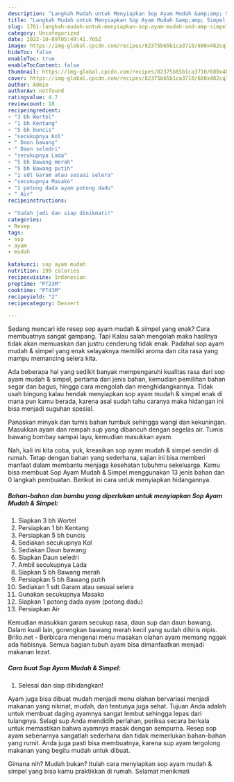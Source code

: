 ```yaml
---
description: "Langkah Mudah untuk Menyiapkan Sop Ayam Mudah &amp;amp; Simpel yang Enak, Buat Buka Puasa Enak Banget"
title: "Langkah Mudah untuk Menyiapkan Sop Ayam Mudah &amp;amp; Simpel yang Enak, Buat Buka Puasa Enak Banget"
slug: 1761-langkah-mudah-untuk-menyiapkan-sop-ayam-mudah-and-amp-simpel-yang-enak-buat-buka-puasa-enak-banget
category: Uncategorized
date: 2022-10-09T05:49:41.765Z
image: https://img-global.cpcdn.com/recipes/82375b65b1ca3710/680x482cq70/sop-ayam-mudah-simpel-foto-resep-utama.jpg
hideToc: false
enableToc: true
enableTocContent: false
thumbnail: https://img-global.cpcdn.com/recipes/82375b65b1ca3710/680x482cq70/sop-ayam-mudah-simpel-foto-resep-utama.jpg
cover: https://img-global.cpcdn.com/recipes/82375b65b1ca3710/680x482cq70/sop-ayam-mudah-simpel-foto-resep-utama.jpg
author: Admin
authorAv: notfound
ratingvalue: 4.7
reviewcount: 18
recipeingredient:
- "3 bh Wortel"
- "1 bh Kentang"
- "5 bh buncis"
- "secukupnya Kol"
- " Daun bawang"
- " Daun seledri"
- "secukupnya Lada"
- "5 bh Bawang merah"
- "5 bh Bawang putih"
- "1 sdt Garam atau sesuai selera"
- "secukupnya Masako"
- "1 potong dada ayam potong dadu"
- " Air"
recipeinstructions:

- "Sudah jadi dan siap dinikmati!"
categories:
- Resep
tags:
- sop
- ayam
- mudah

katakunci: sop ayam mudah 
nutrition: 199 calories
recipecuisine: Indonesian
preptime: "PT23M"
cooktime: "PT43M"
recipeyield: "2"
recipecategory: Dessert

---
```



Sedang mencari ide resep sop ayam mudah &amp; simpel yang enak? Cara membuatnya sangat gampang. Tapi Kalau salah mengolah maka hasilnya tidak akan memuaskan dan justru cenderung tidak enak. Padahal sop ayam mudah &amp; simpel yang enak selayaknya memiliki aroma dan cita rasa yang mampu memancing selera kita.


Ada beberapa hal yang sedikit banyak mempengaruhi kualitas rasa dari sop ayam mudah &amp; simpel, pertama dari jenis bahan, kemudian pemilihan bahan segar dan bagus, hingga cara mengolah dan menghidangkannya. Tidak usah bingung kalau hendak menyiapkan sop ayam mudah &amp; simpel enak di mana pun kamu berada, karena asal sudah tahu caranya maka hidangan ini bisa menjadi suguhan spesial.

Panaskan minyak dan tumis bahan tumbuk sehingga wangi dan kekuningan. Masukkan ayam dan rempah sup yang dibancuh dengan segelas air. Tumis bawang bombay sampai layu, kemudian masukkan ayam.


Nah, kali ini kita coba, yuk, kreasikan sop ayam mudah &amp; simpel sendiri di rumah. Tetap dengan bahan yang sederhana, sajian ini bisa memberi manfaat dalam membantu menjaga kesehatan tubuhmu sekeluarga. Kamu bisa membuat Sop Ayam Mudah &amp; Simpel menggunakan 13 jenis bahan dan 0 langkah pembuatan. Berikut ini cara untuk menyiapkan hidangannya.

<!--inarticleads1-->

##### Bahan-bahan dan bumbu yang diperlukan untuk menyiapkan Sop Ayam Mudah &amp; Simpel:

1. Siapkan 3 bh Wortel
1. Persiapkan 1 bh Kentang
1. Persiapkan 5 bh buncis
1. Sediakan secukupnya Kol
1. Sediakan  Daun bawang
1. Siapkan  Daun seledri
1. Ambil secukupnya Lada
1. Siapkan 5 bh Bawang merah
1. Persiapkan 5 bh Bawang putih
1. Sediakan 1 sdt Garam atau sesuai selera
1. Gunakan secukupnya Masako
1. Siapkan 1 potong dada ayam (potong dadu)
1. Persiapkan  Air


Kemudian masukkan garam secukup rasa, daun sup dan daun bawang. Dalam kuali lain, gorengkan bawang merah kecil yang sudah dihiris nipis. Brilio.net - Berbicara mengenai menu masakan olahan ayam memang nggak ada habisnya. Semua bagian tubuh ayam bisa dimanfaatkan menjadi makanan lezat. 

<!--inarticleads2-->

##### Cara buat Sop Ayam Mudah &amp; Simpel:


1. Selesai dan siap dihidangkan!

Ayam juga bisa dibuat mudah menjadi menu olahan bervariasi menjadi makanan yang nikmat, mudah, dan tentunya juga sehat. Tujuan Anda adalah untuk membuat daging ayamnya sangat lembut sehingga lepas dari tulangnya. Selagi sup Anda mendidih perlahan, periksa secara berkala untuk memastikan bahwa ayamnya masak dengan sempurna. Resep sop ayam sebenarnya sangatlah sederhana dan tidak memerlukan bahan-bahan yang rumit. Anda juga pasti bisa membuatnya, karena sup ayam tergolong makanan yang begitu mudah untuk dibuat. 

Gimana nih? Mudah bukan? Itulah cara menyiapkan sop ayam mudah &amp; simpel yang bisa kamu praktikkan di rumah. Selamat menikmati
